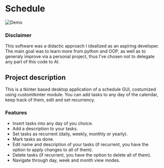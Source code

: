 # Schedule
![Demo](demo/Schedule%20v0.0.0.gif)
### Disclaimer
This software was a didactic approach I idealized as an aspiring developer. The main goal was to learn more from python and OOP, 
as well as to generaly improve via a personal project, thus I've chosen not to delegate any part of this code to AI.
## Project description
This is a tkinter based desktop application of a schedule GUI, costumized using customtkinter module. You can add tasks to any day of the calendar, keep track of them, edit and set recurrency.
### Features
- Insert tasks into any day of you choice.
- Add a description to your tasks.
- Set tasks as recurrent (daily, weekly, monthly or yearly).
- Mark tasks as done.
- Edit name and description of your tasks (if recurrent, you have the option to apply changes to all of them).
- Delete tasks (if recurrent, you have the option to delete all of them).
- Navigate through day, week and month view modes.




